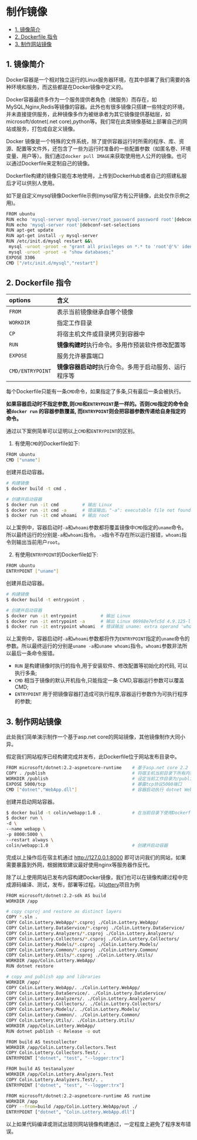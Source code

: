 # 制作镜像

* [1. 镜像简介](#1-镜像简介)
* [2. Dockerfile 指令](#2-dockerfile-指令)
* [3. 制作网站镜像](#3-制作网站镜像)

## 1. 镜像简介
Docker容器是一个相对独立运行的Linux服务器环境，在其中部署了我们需要的各种环境和服务，而这些都是在Docker镜像中定义的。

Docker容器最终多作为一个服务提供者角色（微服务）而存在，如MySQL,Nginx,Redis等镜像的容器。此外也有很多镜像只搭建一些特定的环境，并未直接提供服务，此种镜像多作为被继承者为其它镜像提供基础层，如microsoft/dotnet(.net core),python等。我们常在此类镜像基础上部署自己的网站或服务，打包成自定义镜像。

Docker 镜像是一个特殊的文件系统，除了提供容器运行时所需的程序、库、资源、配置等文件外，还包含了一些为运行时准备的一些配置参数（如匿名卷、环境变量、用户等）。我们通过`docker pull IMAGE`来获取使用他人公开的镜像。也可以通过Dockerfile来定制自己的镜像。

Dockerfile构建的镜像只能在本地使用，上传到DockerHub或者自己的搭建私服后才可以供别人使用。

如下是自定义mysql镜像Dockerfile示例(mysql官方有公开镜像，此处仅作示例之用)。

```sh
FROM ubuntu
RUN echo 'mysql-server mysql-server/root_password password root'|debconf-set-selections
RUN echo 'mysql-server root'|debconf-set-selections
RUN apt-get update
RUN apt-get install -y mysql-server
RUN /etc/init.d/mysql restart &&\
 mysql -uroot -proot -e "grant all privileges on *.* to 'root'@'%' identified by 'root'" &&\
 mysql -uroot -proot -e "show databases;"
EXPOSE 3306
CMD ["/etc/init.d/mysql","restart"]
```

## 2. Dockerfile 指令

options|含义
:-|:-
`FROM`|表示当前镜像继承自哪个镜像
`WORKDIR`|指定工作目录
`CP`|将宿主机文件或目录拷贝到容器中
`RUN`|**镜像构建时**执行命令。多用作预装软件修改配置等
`EXPOSE`|服务允许暴露端口
`CMD/ENTRYPOINT`|**镜像容器启动时**执行命令。多用于启动服务、运行程序等


每个Dockerfile只能有一条`CMD`命令，如果指定了多条,只有最后一条会被执行。

**如果容器启动时不指定参数,则`CMD`和`ENTRYPOINT`是一样的。否则`CMD`指定的命令会被`docker run` 的容器参数覆盖, 而`ENTRYPOINT`则会把容器参数传递给自身指定的命令。**

通过以下案例简单可以证明以上`CMD`和`ENTRYPOINT`的区别。

1) 有使用`CMD`的Dockerfile如下:
```sh
FROM ubuntu
CMD ["uname"]
```
创建并启动容器。
```sh
# 构建镜像
$ docker build -t cmd .

# 创建并启动容器
$ docker run -it cmd         # 输出 Linux
$ docker run -it cmd -a      # 错误输出。"-a": executable file not found in $PATH"
$ docker run -it cmd whoami  # 输出 root
```
以上案例中，容器启动时`-a`和`whoami`参数都将覆盖镜像中`CMD`指定的`uname`命令。所以最终运行的分别是`-a`和`whoami`指令。`-a`指令不存在所以运行报错，`whoami`指令则输出当前用户`root`。

2) 有使用`ENTRYPOINT`的Dockerfile如下:
```sh
FROM ubuntu
ENTRYPOINT ["uname"]
```
创建并启动容器。
```sh
# 构建镜像
$ docker build -t entrypoint .

# 创建并启动容器
$ docker run -it entrypoint         # 输出 Linux
$ docker run -it entrypoint -a      # 输出 Linux 06968e7efc5d 4.9.125-linuxkit #1 SMP Fri Sep 7 08:20:28 UTC 2018 x86_64 x86_64 x86_64 GNU/Linux
$ docker run -it entrypoint whoami  # 错误输出 uname: extra operand 'whoami'
```
以上案例中，容器启动时`-a`和`whoami`参数都将作为`ENTRYPOINT`指定的`uname`命令的参数。所以最终运行的分别是`uname -a`和`uname whoami`指令。`whoami`参数非法所以最后一条命令报错。

* `RUN` 是构建镜像时执行的指令,用于安装软件、修改配置等初始化的代码, 可以执行多条;
* `CMD` 相当于镜像的默认开机指令,只能指定一条 CMD,容器运行参数可以覆盖 CMD;
* `ENTRYPOINT` 用于把镜像容器打造成可执行程序,容器运行参数作为可执行程序的参数;

## 3. 制作网站镜像
此处我们简单演示制作一个基于asp.net core的网站镜像，其他镜像制作大同小异。

假定我们网站程序已经构建完成并发布，此Dockerfile位于网站发布目录中。
```sh
FROM microsoft/dotnet:2.2-aspnetcore-runtime    # 基于asp.net core 2.2 runtime官方镜像制作本镜像
COPY . /publish                                 # 将宿主机当前目录下所有内容拷贝到镜像的/publish目录中
WORKDIR /publish                                # 设定当前工作目录为/publish
EXPOSE 5000/tcp                                 # 暴露tcp协议5000端口
CMD ["dotnet","WebApp.dll"]                     # 容器启动执行 dotnet WebApp.dll命令
```
创建并启动网站容器。
```sh
$ docker build -t colin/webapp:1.0 .            # 在当前目录下使用Dockerfile构建镜像命名为colin/webapp，tag为1.0
$ docker run \
-d \
--name webapp \
-p 8000:5000 \
--restart always \
colin/webapp:1.0                                # 创建并启动容器
```
完成以上操作后在宿主机通过 http://127.0.0.1:8000 即可访问我们的网站，如果需要暴露到外网，根据微软建议最好使用nginx等服务器作反代。

除了以上使用网站已发布内容构建Docker镜像，我们也可以在镜像构建过程中完成源码编译、测试，发布，部署等过程。以[lottery](https://github.com/TechnologyGeeks/lottery)项目为例
```sh
FROM microsoft/dotnet:2.2-sdk AS build
WORKDIR /app

# copy csproj and restore as distinct layers
COPY *.sln .
COPY Colin.Lottery.WebApp/*.csproj ./Colin.Lottery.WebApp/
COPY Colin.Lottery.DataService/*.csproj ./Colin.Lottery.DataService/
COPY Colin.Lottery.Analyzers/*.csproj ./Colin.Lottery.Analyzers/
COPY Colin.Lottery.Collectors/*.csproj ./Colin.Lottery.Collectors/
COPY Colin.Lottery.Models/*.csproj ./Colin.Lottery.Models/
COPY Colin.Lottery.Common/*.csproj ./Colin.Lottery.Common/
COPY Colin.Lottery.Utils/*.csproj ./Colin.Lottery.Utils/
WORKDIR /app/Colin.Lottery.WebApp/
RUN dotnet restore

# copy and publish app and libraries
WORKDIR /app/
COPY Colin.Lottery.WebApp/. ./Colin.Lottery.WebApp/
COPY Colin.Lottery.DataService/. ./Colin.Lottery.DataService/
COPY Colin.Lottery.Analyzers/. ./Colin.Lottery.Analyzers/
COPY Colin.Lottery.Collectors/. ./Colin.Lottery.Collectors/
COPY Colin.Lottery.Models/. ./Colin.Lottery.Models/
COPY Colin.Lottery.Common/. ./Colin.Lottery.Common/
COPY Colin.Lottery.Utils/. ./Colin.Lottery.Utils/
WORKDIR /app/Colin.Lottery.WebApp/
RUN dotnet publish -c Release -o out

FROM build AS testcollector
WORKDIR /app/Colin.Lottery.Collectors.Test
COPY Colin.Lottery.Collectors.Test/. .
ENTRYPOINT ["dotnet", "test", "--logger:trx"]

FROM build AS testanalyzer
WORKDIR /app/Colin.Lottery.Analyzers.Test
COPY Colin.Lottery.Analyzers.Test/. .
ENTRYPOINT ["dotnet", "test", "--logger:trx"]

FROM microsoft/dotnet:2.2-aspnetcore-runtime AS runtime
WORKDIR /app
COPY --from=build /app/Colin.Lottery.WebApp/out ./
ENTRYPOINT ["dotnet", "Colin.Lottery.WebApp.dll"]
```

以上如果代码编译或测试出错则网站镜像构建通过，一定程度上避免了程序发布错误。